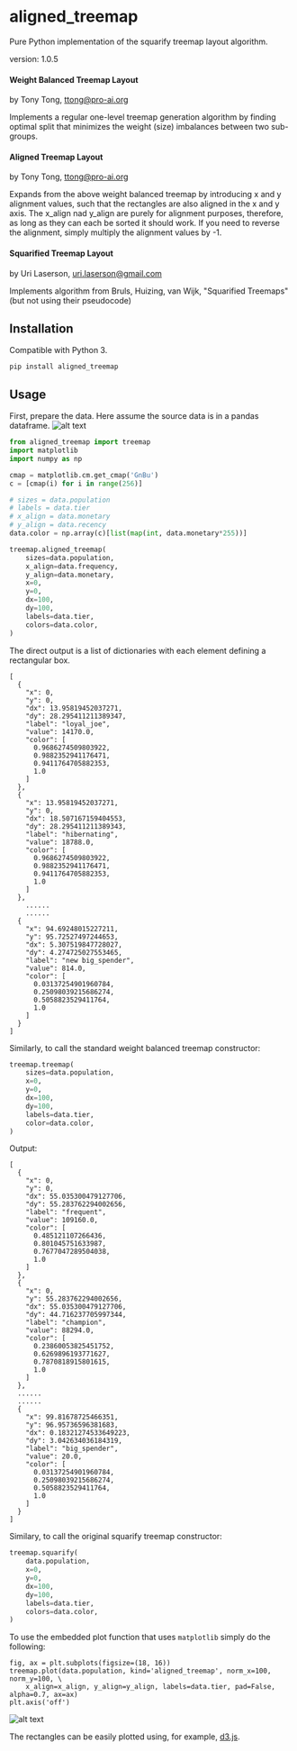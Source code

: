 aligned_treemap
========

Pure Python implementation of the squarify treemap layout algorithm.

version: 1.0.5

#### Weight Balanced Treemap Layout

by Tony Tong, ttong@pro-ai.org

Implements a regular one-level treemap generation algorithm by finding optimal
split that minimizes the weight (size) imbalances between two sub-groups.


#### Aligned Treemap Layout
    
by Tony Tong, ttong@pro-ai.org

Expands from the above weight balanced treemap by introducing x and y alignment
values, such that the rectangles are also aligned in the x and y axis.
The x_align nad y_align are purely for alignment purposes, therefore, as long
as they can each be sorted it should work.  If you need to reverse the alignment,
simply multiply the alignment values by -1.


#### Squarified Treemap Layout

by Uri Laserson, uri.laserson@gmail.com

Implements algorithm from Bruls, Huizing, van Wijk, "Squarified Treemaps"
(but not using their pseudocode)


Installation
------------

Compatible with Python 3.

    pip install aligned_treemap


Usage
-----
First, prepare the data.  Here assume the source data is in a pandas dataframe.
![alt text](tabulated_data.png "Sample Data with Customer RFM Segmentation")

```python
from aligned_treemap import treemap
import matplotlib
import numpy as np

cmap = matplotlib.cm.get_cmap('GnBu')
c = [cmap(i) for i in range(256)]

# sizes = data.population
# labels = data.tier
# x_align = data.monetary
# y_align = data.recency
data.color = np.array(c)[list(map(int, data.monetary*255))]

treemap.aligned_treemap(
    sizes=data.population, 
    x_align=data.frequency, 
    y_align=data.monetary, 
    x=0, 
    y=0, 
    dx=100, 
    dy=100, 
    labels=data.tier,
    colors=data.color,
)
```

The direct output is a list of dictionaries with each element defining a rectangular box. 
```
[
  {
    "x": 0,
    "y": 0,
    "dx": 13.95819452037271,
    "dy": 28.295411211389347,
    "label": "loyal_joe",
    "value": 14170.0,
    "color": [
      0.9686274509803922,
      0.9882352941176471,
      0.9411764705882353,
      1.0
    ]
  },
  {
    "x": 13.95819452037271,
    "y": 0,
    "dx": 18.507167159404553,
    "dy": 28.295411211389343,
    "label": "hibernating",
    "value": 18788.0,
    "color": [
      0.9686274509803922,
      0.9882352941176471,
      0.9411764705882353,
      1.0
    ]
  },
    ......
    ......
  {
    "x": 94.69248015227211,
    "y": 95.72527497244653,
    "dx": 5.307519847728027,
    "dy": 4.274725027553465,
    "label": "new big_spender",
    "value": 814.0,
    "color": [
      0.03137254901960784,
      0.25098039215686274,
      0.5058823529411764,
      1.0
    ]
  }
]
```

Similarly, to call the standard weight balanced treemap constructor:
```python
treemap.treemap(
    sizes=data.population, 
    x=0, 
    y=0, 
    dx=100, 
    dy=100, 
    labels=data.tier, 
    color=data.color,
)
```

Output:
```
[
  {
    "x": 0,
    "y": 0,
    "dx": 55.035300479127706,
    "dy": 55.283762294002656,
    "label": "frequent",
    "value": 109160.0,
    "color": [
      0.485121107266436,
      0.801045751633987,
      0.7677047289504038,
      1.0
    ]
  },
  {
    "x": 0,
    "y": 55.283762294002656,
    "dx": 55.035300479127706,
    "dy": 44.716237705997344,
    "label": "champion",
    "value": 88294.0,
    "color": [
      0.23860053825451752,
      0.6269896193771627,
      0.7870818915801615,
      1.0
    ]
  },
  ......
  ......
  {
    "x": 99.81678725466351,
    "y": 96.95736596381683,
    "dx": 0.18321274533649223,
    "dy": 3.042634036184319,
    "label": "big_spender",
    "value": 20.0,
    "color": [
      0.03137254901960784,
      0.25098039215686274,
      0.5058823529411764,
      1.0
    ]
  }
]
```

Similary, to call the original squarify treemap constructor:
```python
treemap.squarify(
    data.population, 
    x=0, 
    y=0, 
    dx=100, 
    dy=100, 
    labels=data.tier, 
    colors=data.color,
)
```

To use the embedded plot function that uses `matplotlib` simply do the following:
```
fig, ax = plt.subplots(figsize=(18, 16))
treemap.plot(data.population, kind='aligned_treemap', norm_x=100, norm_y=100, \
    x_align=x_align, y_align=y_align, labels=data.tier, pad=False, alpha=0.7, ax=ax)
plt.axis('off')
```
![alt text](aligned_treemap.png "Sample Aligned Treemap with Customer RFM Segmentation")


The rectangles can be easily plotted using, for example,
[d3.js](http://d3js.org/).
